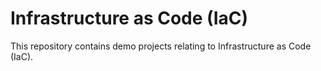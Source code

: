 # Infrastructure as Code (IaC)

This repository contains demo projects relating to Infrastructure as Code (IaC).